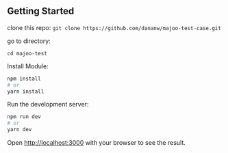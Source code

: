 ## Getting Started

clone this repo: 
```git clone https://github.com/dananw/majoo-test-case.git```

go to directory:

```cd majoo-test```

Install Module: 
```bash
npm install
# or
yarn install
```


Run the development server:

```bash
npm run dev
# or
yarn dev
```

Open [http://localhost:3000](http://localhost:3000) with your browser to see the result.
